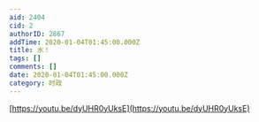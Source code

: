 ```yaml
---
aid: 2404
cid: 2
authorID: 2867
addTime: 2020-01-04T01:45:00.000Z
title: 水！
tags: []
comments: []
date: 2020-01-04T01:45:00.000Z
category: 时政
---
```


[https://youtu.be/dyUHR0yUksE](https://youtu.be/dyUHR0yUksE)
